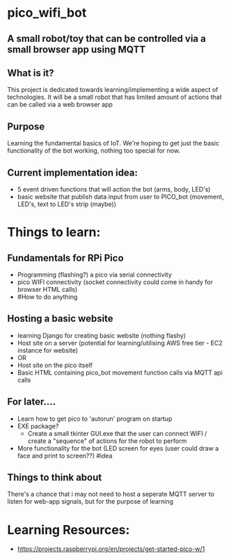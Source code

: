 # pico_wifi_bot
## A small robot/toy that can be controlled via a small browser app using MQTT

## What is it?
This project is dedicated towards learning/implementing a wide aspect of technologies.
It will be a small robot that has limited amount of actions that can be called via a web browser app

## Purpose
Learning the fundamental basics of IoT.
We're hoping to get just the basic functionality of the bot working, nothing too special for now.

  ## Current implementation idea:
  - 5 event driven functions that will action the bot (arms, body, LED's)
  - basic website that publish data input from user to PICO_bot (movement, LED's, text to LED's strip (maybe))

# Things to learn:
## Fundamentals for RPi Pico
- Programming (flashing?) a pico via serial connectivity 
- pico WIFI connectivity (socket connectivity could come in handy for browser HTML calls)
- #How to do anything

## Hosting a basic website
- learning Django for creating basic website (nothing flashy)
- Host site on a server (potential for learning/utilising AWS free tier - EC2 instance for website)
- OR
- Host site on the pico itself
- Basic HTML containing pico_bot movement function calls via MQTT api calls

## For later....
- Learn how to get pico to 'autorun' program on startup
- EXE package?
  - Create a small tkinter GUI.exe that the user can connect WIFI / create a "sequence" of actions for the robot to perform
- More functionality for the bot (LED screen for eyes (user could draw a face and print to screen??) #idea

## Things to think about
There's a chance that i may not need to host a seperate MQTT server to listen for web-app signals, but for the purpose of learning

# Learning Resources:
- https://projects.raspberrypi.org/en/projects/get-started-pico-w/1
